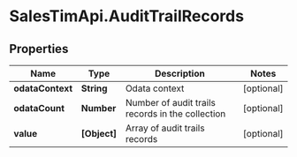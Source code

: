 # SalesTimApi.AuditTrailRecords

## Properties

Name | Type | Description | Notes
------------ | ------------- | ------------- | -------------
**odataContext** | **String** | Odata context | [optional] 
**odataCount** | **Number** | Number of audit trails records in the collection | [optional] 
**value** | **[Object]** | Array of audit trails records | [optional] 


